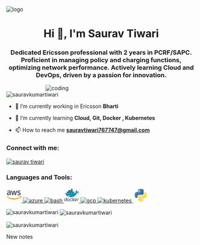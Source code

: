 ![logo](https://github.com/SauravKumarTiwari/SauravKumarTiwari/blob/main/Green%20and%20Brown%20Simple%20%20Welcome%20New%20Student%20Classroom%20Baner.png)
<h1 align="center">Hi 👋, I'm Saurav Tiwari</h1>
<h3 align="center">Dedicated Ericsson professional with 2 years in PCRF/SAPC. Proficient in managing policy and charging functions, optimizing network performance. Actively learning Cloud and DevOps, driven by a passion for innovation.</h3>

<img align="right" alt="coding" width="400" src="https://i.pinimg.com/originals/81/17/8b/81178b47a8598f0c81c4799f2cdd4057.gif">

<p align="left"> <img src="https://komarev.com/ghpvc/?username=sauravkumartiwari&label=Profile%20views&color=0e75b6&style=flat" alt="sauravkumartiwari" /> </p>

- 🔭 I’m currently working in Ericsson **Bharti**

- 🌱 I’m currently learning **Cloud, Git, Docker , Kubernetes**

- 📫 How to reach me **sauravtiwari767747@gmail.com**

<h3 align="left">Connect with me:</h3>
<p align="left">
<a href="https://linkedin.com/in/saurav tiwari" target="blank"><img align="center" src="https://raw.githubusercontent.com/rahuldkjain/github-profile-readme-generator/master/src/images/icons/Social/linked-in-alt.svg" alt="saurav tiwari" height="30" width="40" /></a>
</p>

<h3 align="left">Languages and Tools:</h3>
<p align="left"> <a href="https://aws.amazon.com" target="_blank" rel="noreferrer"> <img src="https://raw.githubusercontent.com/devicons/devicon/master/icons/amazonwebservices/amazonwebservices-original-wordmark.svg" alt="aws" width="40" height="40"/> </a> <a href="https://azure.microsoft.com/en-in/" target="_blank" rel="noreferrer"> <img src="https://www.vectorlogo.zone/logos/microsoft_azure/microsoft_azure-icon.svg" alt="azure" width="40" height="40"/> </a> <a href="https://www.gnu.org/software/bash/" target="_blank" rel="noreferrer"> <img src="https://www.vectorlogo.zone/logos/gnu_bash/gnu_bash-icon.svg" alt="bash" width="40" height="40"/> </a> <a href="https://www.docker.com/" target="_blank" rel="noreferrer"> <img src="https://raw.githubusercontent.com/devicons/devicon/master/icons/docker/docker-original-wordmark.svg" alt="docker" width="40" height="40"/> </a> <a href="https://cloud.google.com" target="_blank" rel="noreferrer"> <img src="https://www.vectorlogo.zone/logos/google_cloud/google_cloud-icon.svg" alt="gcp" width="40" height="40"/> </a> <a href="https://kubernetes.io" target="_blank" rel="noreferrer"> <img src="https://www.vectorlogo.zone/logos/kubernetes/kubernetes-icon.svg" alt="kubernetes" width="40" height="40"/> </a> <a href="https://www.python.org" target="_blank" rel="noreferrer"> <img src="https://raw.githubusercontent.com/devicons/devicon/master/icons/python/python-original.svg" alt="python" width="40" height="40"/> </a> </p>

<p><img align="left" src="https://github-readme-stats.vercel.app/api/top-langs?username=sauravkumartiwari&show_icons=true&locale=en&layout=compact" alt="sauravkumartiwari" /></p>

<p>&nbsp;<img align="center" src="https://github-readme-stats.vercel.app/api?username=sauravkumartiwari&show_icons=true&locale=en" alt="sauravkumartiwari" /></p>

<p><img align="center" src="https://github-readme-streak-stats.herokuapp.com/?user=sauravkumartiwari&" alt="sauravkumartiwari" /></p>New notes 
